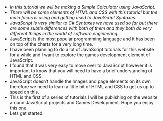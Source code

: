 - _In this tutorial we will be making a Simple Calculator using JavaScript._
- _There will be some elements of HTML and CSS with this tutorial but the main focus is using and getting used to JavaScript Syntaxes._
- _JavaScript is very similar to C# Syntaxes we have used so far but there are some subtle differences with both of them and they both do very different things in the world of software engineering._
- JavaScript is the most popular programming language and it has been on top of the charts for a very long time.
- I have been planning to do a lot of JavaScript tutorials for this website for a while and I want to explore the games development element of JavaScript.
- I found that it was very easy to move over to JavaScript however it is important to know that you will need to have a brief understanding of HTML and CSS.
- JavaScript doesn’t handle the Images and page elements on its own therefore we need to learn a little bit of HTML and CSS to get us up to speed on this.
- This is the first of a series of tutorials I will be publishing on the website around JavaScript projects and Games Development. Hope you enjoy this one.
- Lets get started.
